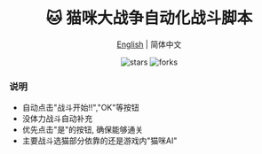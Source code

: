 <div align="center">
  <h1>🐱 猫咪大战争自动化战斗脚本</h1>
  <div>
    <a href="https://github.com/Kamio-Misuzu/Battle_Cat_Script/tree/main">English</a> | 
    <a >简体中文</a> 
  </div>
  <p>
    <img src="https://img.shields.io/github/stars/Kamio-Misuzu/Battle_Cat_Script?style=social" alt="stars">
    <img src="https://img.shields.io/github/forks/Kamio-Misuzu/Battle_Cat_Script?style=social" alt="forks">
  </p>
</div>



### 说明
- 自动点击"战斗开始!!","OK"等按钮
- 没体力战斗自动补充
- 优先点击"是"的按钮, 确保能够通关
- 主要战斗选猫部分依靠的还是游戏内"猫咪AI"
